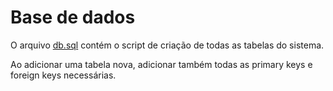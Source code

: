 # Base de dados

O arquivo [db.sql](db.sql) contém o script de criação de todas as tabelas do sistema.

Ao adicionar uma tabela nova, adicionar também todas as primary keys e foreign keys necessárias.